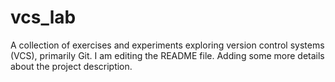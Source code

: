 # vcs_lab
A collection of exercises and experiments exploring version control systems (VCS), primarily Git.
I am editing the README file. Adding some more details about the project description.
